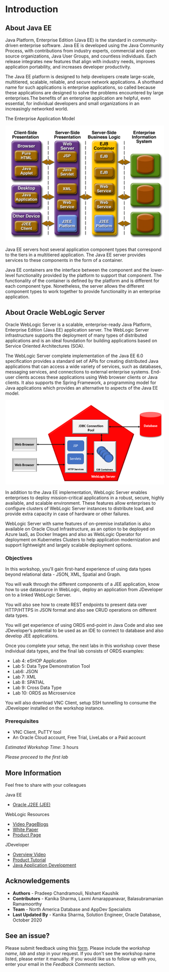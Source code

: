 # Introduction

## About Java EE ##

Java Platform, Enterprise Edition (Java EE) is the standard in community-driven enterprise software. Java EE is developed using the Java Community Process, with contributions from industry experts, commercial and open source organizations, Java User Groups, and countless individuals. Each release integrates new features that align with industry needs, improves application portability, and increases developer productivity.

The Java EE platform is designed to help developers create large-scale, multitiered, scalable, reliable, and secure network applications. A shorthand name for such applications is enterprise applications, so called because these applications are designed to solve the problems encountered by large enterprises.The benefits of an enterprise application are helpful, even essential, for individual developers and small organizations in an increasingly networked world.

The Enterprise Application Model

![](./images/enterprise_application_model.png " ")


Java EE servers host several application component types that correspond to the tiers in a multitiered application. The Java EE server provides services to these components in the form of a container.

Java EE containers are the interface between the component and the lower-level functionality provided by the platform to support that component. The functionality of the container is defined by the platform and is different for each component type. Nonetheless, the server allows the different component types to work together to provide functionality in an enterprise application.

## About Oracle WebLogic Server

Oracle WebLogic Server is a scalable, enterprise-ready Java Platform, Enterprise Edition (Java EE) application server. The WebLogic Server infrastructure supports the deployment of many types of distributed applications and is an ideal foundation for building applications based on Service Oriented Architectures (SOA). 

The WebLogic Server complete implementation of the Java EE 6.0 specification provides a standard set of APIs for creating distributed Java applications that can access a wide variety of services, such as databases, messaging services, and connections to external enterprise systems. End-user clients access these applications using Web browser clients or Java clients. It also supports the Spring Framework, a programming model for Java applications which provides an alternative to aspects of the Java EE model.

![](./images/weblogic_architecture.png " ")

In addition to the Java EE implementation, WebLogic Server enables enterprises to deploy mission-critical applications in a robust, secure, highly available, and scalable environment. These features allow enterprises to configure clusters of WebLogic Server instances to distribute load, and provide extra capacity in case of hardware or other failures.

WebLogic Server with same features of on-premise installation is also available on Oracle Cloud Infrastructure, as an option to be deployed on Azure IaaS, as Docker Images and also as WebLogic Operator for deployment on Kubernetes Clusters to help application modernization and support lightweight and largely scalable deployment options.

### Objectives

In this workshop, you'll gain first-hand experience of using data types beyond relational data - JSON, XML, Spatial and Graph.

You will walk through the different components of a JEE application, know how to use datasource in WebLogic, deploy an application from JDeveloper on to a linked WebLogic Server.  

You will also see how to create REST endpoints to present data over HTTP/HTTPS in JSON format and also see CRUD operations on different data types.

You will get experience of using ORDS end-point in Java Code and also see JDeveloper’s potential to be used as an IDE to connect to database and also develop JEE applications.

Once you complete your setup, the next labs in this workshop cover these individual data types, and the final lab consists of ORDS examples:

- Lab 4: eSHOP Application
- Lab 5: Data Type Demonstration Tool
- Lab6: JSON 
- Lab 7: XML
- Lab 8: SPATIAL
- Lab 9: Cross Data Type
- Lab 10: ORDS as Microservice

You will also download VNC Client, setup SSH tunnelling to consume the JDeveloper installed on the workshop instance.

### Prerequisites

- VNC Client, PuTTY tool 
- An Oracle Cloud account, Free Trial, LiveLabs or a Paid account

*Estimated Workshop Time*: 3 hours

*Please proceed to the first lab*

## More Information
Feel free to share with your colleagues

Java EE
- [Oracle J2EE (JEE)](https://www.oracle.com/in/java/technologies/java-ee-glance.html)

WebLogic Resources
- [Video PageBlogs](https://www.youtube.com/user/OracleWebLogic)
- [White Paper](https://www.oracle.com/middleware/weblogic/resources.html)
- [Product Page](https://www.oracle.com/java/weblogic/)

JDeveloper
- [Overview Video](https://www.youtube.com/watch?v=63rnCGawF9w)
- [Product Tutorial](https://docs.oracle.com/cd/E53569_01/tutorials/tut_ide/tut_ide.html)
- [Java Application Development](https://www.oracle.com/application-development/technologies/jdeveloper.html)

## Acknowledgements
- **Authors** - Pradeep Chandramouli, Nishant Kaushik
- **Contributors** - Kanika Sharma, Laxmi Amarappanavar, Balasubramanian Ramamoorthy
- **Team** - North America Database and AppDev Specialists
- **Last Updated By** - Kanika Sharma, Solution Engineer, Oracle Database, October 2020

## See an issue?
Please submit feedback using this [form](https://apexapps.oracle.com/pls/apex/f?p=133:1:::::P1_FEEDBACK:1). Please include the *workshop name*, *lab* and *step* in your request.  If you don't see the workshop name listed, please enter it manually. If you would like us to follow up with you, enter your email in the *Feedback Comments* section.



